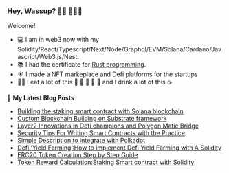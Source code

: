### Hey, Wassup? 👋🏼 👨🏼‍💻

Welcome!

- 💻 I am in web3 now with my Solidity/React/Typescript/Next/Node/Graphql/EVM/Solana/Cardano/Javascript/Web3.js/Nest.
- 📚 I had the certificate for [Rust programming](https://triplebyte.com/tb/dingtian-mh8pvs7/certificate).
- ☀️ I made a NFT markeplace and Defi platforms for the startups
- 👨‍🍳 I eat a lot of this 🥩 🍖 🍗 🥓 🍳 and I drink a lot of this ☕

📕 **My Latest Blog Posts**
<!-- BLOG-POST-LIST:START -->
- [Building the staking smart contract with Solana blockchain](https://dingtian.medium.com/building-the-staking-smart-contract-with-solana-blockchain-5d4baa6f977e)
- [Custom Blockchain Building on Substrate framework](https://dingtian.medium.com/custom-blockchain-building-on-substrate-framework-a25a762d827d)
- [Layer2 Innovations in Defi champions and Polygon Matic Bridge](https://dingtian.medium.com/layer2-innovations-in-defi-champions-and-polygon-matic-bridge-1282326e91d8)
- [Security Tips For Writing Smart Contracts with the Practice](https://coinsbench.com/security-tips-for-writing-smart-contracts-with-the-practice-da819af812f5)
- [Simple Description to integrate with Polkadot](https://dingtian.medium.com/simple-description-to-integrate-with-polkadot-3c5557c46b04)
- [Defi ‘Yield Farming’:How to implement Defi Yield Farming with A Solidity](https://dingtian.medium.com/defi-yield-farming-how-to-implement-defi-yield-farming-with-a-solidity-b90020674a7c)
- [ERC20 Token Creation Step by Step Guide](https://coinsbench.com/erc20-token-creation-step-by-step-guide-584b52c64149)
- [Token Reward Calculation:Staking Smart contract with Solidity](https://dingtian.medium.com/token-reward-calculation-staking-smart-contract-with-solidity-90d2cfbe2d96)
<!-- BLOG-POST-LIST:END -->
